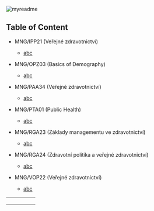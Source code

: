 ![myreadme](https://user-images.githubusercontent.com/70707092/95544092-d0b72880-09bf-11eb-90f7-bdca493307f7.png)

## Table of Content

- MNG/IPP21 (Veřejné zdravotnictví)

  - [abc]()


- MNG/OPZ03 (Basics of Demography)

  - [abc]()    
  

- MNG/PAA34 (Veřejné zdravotnictví)

  - [abc]()   
  

- MNG/PTA01 (Public Health)

  - [abc]()    
  

- MNG/RGA23 (Základy managementu ve zdravotnictví)

  - [abc]()   
  
  
- MNG/RGA24 (Zdravotní politika a veřejné zdravotnictví)

  - [abc]()   
  
  
  
- MNG/VOP22 (Veřejné zdravotnictví)

  - [abc]()   
  
  
|   |   |   |   |   |
|---|---|---|---|---|
|   |   |   |   |   |
|   |   |   |   |   |
|   |   |   |   |   |
  
  